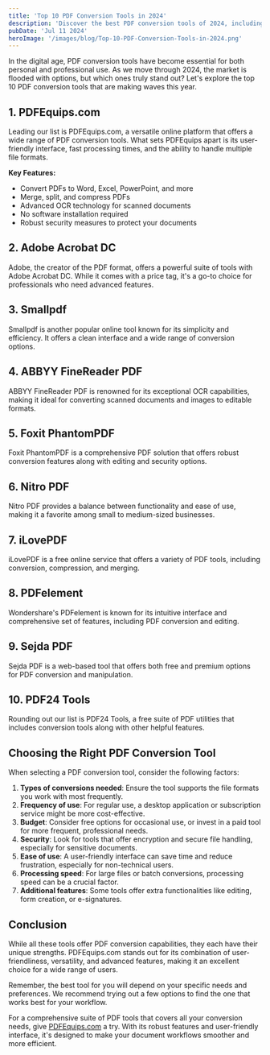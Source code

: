 ```yaml
---
title: 'Top 10 PDF Conversion Tools in 2024'
description: 'Discover the best PDF conversion tools of 2024, including online and desktop options for all your document needs'
pubDate: 'Jul 11 2024'
heroImage: '/images/blog/Top-10-PDF-Conversion-Tools-in-2024.png'
---
```


In the digital age, PDF conversion tools have become essential for both personal and professional use. As we move through 2024, the market is flooded with options, but which ones truly stand out? Let's explore the top 10 PDF conversion tools that are making waves this year.

## 1. PDFEquips.com

Leading our list is PDFEquips.com, a versatile online platform that offers a wide range of PDF conversion tools. What sets PDFEquips apart is its user-friendly interface, fast processing times, and the ability to handle multiple file formats.

**Key Features:**
- Convert PDFs to Word, Excel, PowerPoint, and more
- Merge, split, and compress PDFs
- Advanced OCR technology for scanned documents
- No software installation required
- Robust security measures to protect your documents

## 2. Adobe Acrobat DC

Adobe, the creator of the PDF format, offers a powerful suite of tools with Adobe Acrobat DC. While it comes with a price tag, it's a go-to choice for professionals who need advanced features.

## 3. Smallpdf

Smallpdf is another popular online tool known for its simplicity and efficiency. It offers a clean interface and a wide range of conversion options.

## 4. ABBYY FineReader PDF

ABBYY FineReader PDF is renowned for its exceptional OCR capabilities, making it ideal for converting scanned documents and images to editable formats.

## 5. Foxit PhantomPDF

Foxit PhantomPDF is a comprehensive PDF solution that offers robust conversion features along with editing and security options.

## 6. Nitro PDF

Nitro PDF provides a balance between functionality and ease of use, making it a favorite among small to medium-sized businesses.

## 7. iLovePDF

iLovePDF is a free online service that offers a variety of PDF tools, including conversion, compression, and merging.

## 8. PDFelement

Wondershare's PDFelement is known for its intuitive interface and comprehensive set of features, including PDF conversion and editing.

## 9. Sejda PDF

Sejda PDF is a web-based tool that offers both free and premium options for PDF conversion and manipulation.

## 10. PDF24 Tools

Rounding out our list is PDF24 Tools, a free suite of PDF utilities that includes conversion tools along with other helpful features.

## Choosing the Right PDF Conversion Tool

When selecting a PDF conversion tool, consider the following factors:

1. **Types of conversions needed**: Ensure the tool supports the file formats you work with most frequently.
2. **Frequency of use**: For regular use, a desktop application or subscription service might be more cost-effective.
3. **Budget**: Consider free options for occasional use, or invest in a paid tool for more frequent, professional needs.
4. **Security**: Look for tools that offer encryption and secure file handling, especially for sensitive documents.
5. **Ease of use**: A user-friendly interface can save time and reduce frustration, especially for non-technical users.
6. **Processing speed**: For large files or batch conversions, processing speed can be a crucial factor.
7. **Additional features**: Some tools offer extra functionalities like editing, form creation, or e-signatures.

## Conclusion

While all these tools offer PDF conversion capabilities, they each have their unique strengths. PDFEquips.com stands out for its combination of user-friendliness, versatility, and advanced features, making it an excellent choice for a wide range of users.

Remember, the best tool for you will depend on your specific needs and preferences. We recommend trying out a few options to find the one that works best for your workflow.

For a comprehensive suite of PDF tools that covers all your conversion needs, give [PDFEquips.com](https://www.pdfequips.com) a try. With its robust features and user-friendly interface, it's designed to make your document workflows smoother and more efficient.